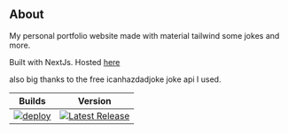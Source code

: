 ## About

My personal portfolio website made with material tailwind some jokes and more.

Built with NextJs. Hosted [here](https://blvckleg.dev)

also big thanks to the free icanhazdadjoke joke api I used.

|                                                                                    Builds                                                                                    |                                                                                                Version                                                                                                |
| :--------------------------------------------------------------------------------------------------------------------------------------------------------------------------: | :---------------------------------------------------------------------------------------------------------------------------------------------------------------------------------------------------: |
| [![deploy](https://github.com/sanriodev/blvckleg.dev/actions/workflows/nextjs.yml/badge.svg)](https://github.com/sanriodev/blvckleg.dev/actions/workflows/nextjs.yml/badge.svg) | [![Latest Release](https://img.shields.io/github/v/release/sanriodev/blvckleg.dev)](https://img.shields.io/github/v/release/sanriodev/blvckleg.dev) |

